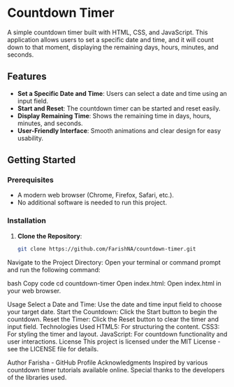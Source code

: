 # Countdown Timer

A simple countdown timer built with HTML, CSS, and JavaScript. This application allows users to set a specific date and time, and it will count down to that moment, displaying the remaining days, hours, minutes, and seconds.

## Features

- **Set a Specific Date and Time**: Users can select a date and time using an input field.
- **Start and Reset**: The countdown timer can be started and reset easily.
- **Display Remaining Time**: Shows the remaining time in days, hours, minutes, and seconds.
- **User-Friendly Interface**: Smooth animations and clear design for easy usability.

## Getting Started

### Prerequisites

- A modern web browser (Chrome, Firefox, Safari, etc.).
- No additional software is needed to run this project.

### Installation

1. **Clone the Repository**:
   ```bash
   git clone https://github.com/FarishNA/countdown-timer.git
Navigate to the Project Directory: Open your terminal or command prompt and run the following command:

bash
Copy code
cd countdown-timer
Open index.html: Open index.html in your web browser.

Usage
Select a Date and Time: Use the date and time input field to choose your target date.
Start the Countdown: Click the Start button to begin the countdown.
Reset the Timer: Click the Reset button to clear the timer and input field.
Technologies Used
HTML5: For structuring the content.
CSS3: For styling the timer and layout.
JavaScript: For countdown functionality and user interactions.
License
This project is licensed under the MIT License - see the LICENSE file for details.

Author
Farisha - GitHub Profile
Acknowledgments
Inspired by various countdown timer tutorials available online.
Special thanks to the developers of the libraries used.
